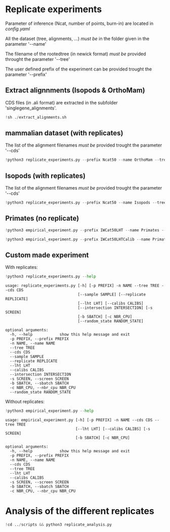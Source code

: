# Replicate experiments 

Parameter of inference (Ncat, number of points, burn-in) are located in _config.yaml_

All the dataset (tree, alignments, ...) *must be* in the folder given in the parameter '--name'

The filename of the rootedtree (in newick format) *must be* provided throught the parameter '--tree'

The user defined prefix of the experiment can be provided trought the parameter '--prefix'

## Extract alignnments (Isopods & OrthoMam)

CDS files (in .ali format) are extracted in the subfolder 'singlegene_alignments'. 



```python
!sh ./extract_alignments.sh
```

## mammalian dataset (with replicates)

The list of the alignment filenames *must be* provided trought the parameter '--cds' 


```python
!python3 replicate_experiments.py --prefix Ncat50 --name OrthoMam --tree rootedtree.lht.nhx --cds cds.highcoverage.list --sample 18 --replicate 4 --lht life_history_traits.tsv --nbr_cpu 4

```

## Isopods (with replicates)

The list of the alignment filenames *must be* provided trought the parameter '--cds' 


```python
!python3 replicate_experiments.py --prefix Ncat50 --name Isopods --tree rootedtree.nhx --cds cds.highcoverage.list --sample 12 --replicate 4 --nbr_cpu 4

```

## Primates (no replicate)


```python
!python3 empirical_experiment.py --prefix IWCat50LHT --name Primates --cds CDS.ali --tree rootedtree.nhx --lht life_history_traits.tsv --nbr_cpu 4

```


```python
!python3 empirical_experiment.py --prefix IWCat50LHTCalib --name Primates --cds CDS.ali --tree rootedtree.nhx --lht life_history_traits.tsv --calibs calibs.tsv --nbr_cpu 4

```

## Custom made experiment

With replicates:


```python
!python3 replicate_experiments.py --help
```

    usage: replicate_experiments.py [-h] [-p PREFIX] -n NAME --tree TREE --cds CDS
                                    [--sample SAMPLE] [--replicate REPLICATE]
                                    [--lht LHT] [--calibs CALIBS]
                                    [--intersection INTERSECTION] [-s SCREEN]
                                    [-b SBATCH] [-c NBR_CPU]
                                    [--random_state RANDOM_STATE]
    
    optional arguments:
      -h, --help            show this help message and exit
      -p PREFIX, --prefix PREFIX
      -n NAME, --name NAME
      --tree TREE
      --cds CDS
      --sample SAMPLE
      --replicate REPLICATE
      --lht LHT
      --calibs CALIBS
      --intersection INTERSECTION
      -s SCREEN, --screen SCREEN
      -b SBATCH, --sbatch SBATCH
      -c NBR_CPU, --nbr_cpu NBR_CPU
      --random_state RANDOM_STATE


Without replicates: 


```python
!python3 empirical_experiment.py --help
```

    usage: empirical_experiment.py [-h] [-p PREFIX] -n NAME --cds CDS --tree TREE
                                   [--lht LHT] [--calibs CALIBS] [-s SCREEN]
                                   [-b SBATCH] [-c NBR_CPU]
    
    optional arguments:
      -h, --help            show this help message and exit
      -p PREFIX, --prefix PREFIX
      -n NAME, --name NAME
      --cds CDS
      --tree TREE
      --lht LHT
      --calibs CALIBS
      -s SCREEN, --screen SCREEN
      -b SBATCH, --sbatch SBATCH
      -c NBR_CPU, --nbr_cpu NBR_CPU


# Analysis of the different replicates


```python
!cd ../scripts && python3 replicate_analysis.py
```


```python

```
